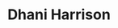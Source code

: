 ---
title: "Dhani Harrison"
summary: "Born: August 1, 1978. Son of Beatles' guitarist and ."
image: "dhani-harrison.jpg"
---